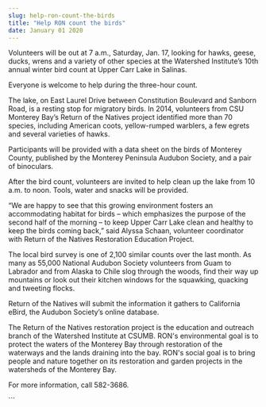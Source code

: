 ```yaml
---
slug: help-ron-count-the-birds
title: "Help RON count the birds"
date: January 01 2020
---
```


 
<p>
  Volunteers will be out at 7 a.m., Saturday, Jan. 17, looking for hawks, geese,
  ducks, wrens and a variety of other species at the Watershed Institute’s 10th
  annual winter bird count at Upper Carr Lake in Salinas.
</p>
<p>Everyone is welcome to help during the three&#45;hour count.</p>
<p>
  The lake, on East Laurel Drive between Constitution Boulevard and Sanborn
  Road, is a resting stop for migratory birds. In 2014, volunteers from CSU
  Monterey Bay’s Return of the Natives project identified more than 70 species,
  including American coots, yellow&#45;rumped warblers, a few egrets and several
  varieties of hawks.
</p>
<p>
  Participants will be provided with a data sheet on the birds of Monterey
  County, published by the Monterey Peninsula Audubon Society, and a pair of
  binoculars.
</p>
<p>
  After the bird count, volunteers are invited to help clean up the lake from 10
  a.m. to noon. Tools, water and snacks will be provided.
</p>
<p>
  “We are happy to see that this growing environment fosters an accommodating
  habitat for birds – which emphasizes the purpose of the second half of the
  morning – to keep Upper Carr Lake clean and healthy to keep the birds coming
  back,” said Alyssa Schaan, volunteer coordinator with Return of the Natives
  Restoration Education Project.
</p>
<p>
  The local bird survey is one of 2,100 similar counts over the last month. As
  many as 55,000 National Audubon Society volunteers from Guam to Labrador and
  from Alaska to Chile slog through the woods, find their way up mountains or
  look out their kitchen windows for the squawking, quacking and tweeting
  flocks.
</p>
<p>
  Return of the Natives will submit the information it gathers to California
  eBird, the Audubon Society’s online database.
</p>
<p>
  The Return of the Natives restoration project is the education and outreach
  branch of the Watershed Institute at CSUMB. RON's environmental goal is to
  protect the waters of the Monterey Bay through restoration of the waterways
  and the lands draining into the bay. RON's social goal is to bring people and
  nature together on its restoration and garden projects in the watersheds of
  the Monterey Bay.
</p>
<p>For more information, call 582&#45;3686.</p>
```
